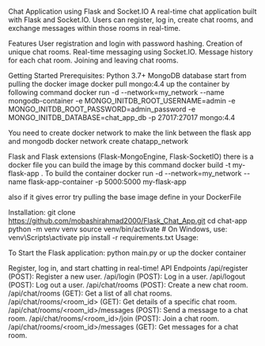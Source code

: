 Chat Application using Flask and Socket.IO
A real-time chat application built with Flask and Socket.IO. Users can register, log in, create chat rooms, and exchange messages within those rooms in real-time.

Features
User registration and login with password hashing.
Creation of unique chat rooms.
Real-time messaging using Socket.IO.
Message history for each chat room.
Joining and leaving chat rooms.

Getting Started
Prerequisites:
Python 3.7+
MongoDB database 
start from pulling the docker image
docker pull mongo:4.4
up the container by following command
docker run -d --network=my_network --name mongodb-container -e MONGO_INITDB_ROOT_USERNAME=admin -e MONGO_INITDB_ROOT_PASSWORD=admin_password -e MONGO_INITDB_DATABASE=chat_app_db -p 27017:27017 mongo:4.4


You need to create docker network to make the link between the flask app and mongodb 
docker network create chatapp_network

Flask and Flask extensions (Flask-MongoEngine, Flask-SocketIO)
there is a docker file you can build the image by this command 
docker build -t my-flask-app .
To build the container
docker run -d --network=my_network --name flask-app-container -p 5000:5000 my-flask-app

also if it gives error try pulling the base image define in your DockerFile


Installation:
git clone https://github.com/mobashirahmad2000/Flask_Chat_App.git
cd chat-app
python -m venv venv
source venv/bin/activate  # On Windows, use: venv\Scripts\activate
pip install -r requirements.txt
Usage:

To Start the Flask application:
python main.py
or up the docker container

Register, log in, and start chatting in real-time!
API Endpoints
/api/register (POST): Register a new user.
/api/login (POST): Log in a user.
/api/logout (POST): Log out a user.
/api/chat/rooms (POST): Create a new chat room.
/api/chat/rooms (GET): Get a list of all chat rooms.
/api/chat/rooms/<room_id> (GET): Get details of a specific chat room.
/api/chat/rooms/<room_id>/messages (POST): Send a message to a chat room.
/api/chat/rooms/<room_id>/join (POST): Join a chat room.
/api/chat/rooms/<room_id>/messages (GET): Get messages for a chat room.
